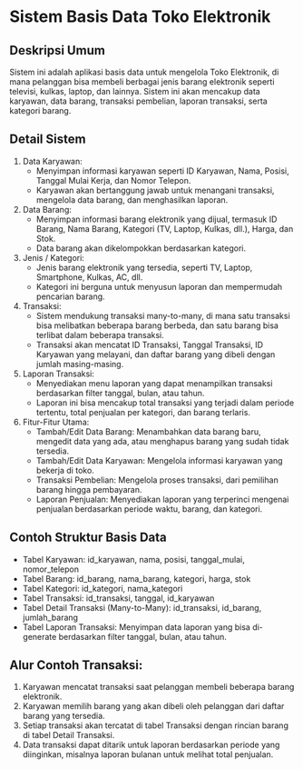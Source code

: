   <h1>Sistem Basis Data Toko Elektronik</h1>

  <h2>Deskripsi Umum</h2>
  <p>Sistem ini adalah aplikasi basis data untuk mengelola Toko Elektronik, di mana pelanggan bisa membeli berbagai jenis barang elektronik seperti televisi, kulkas, laptop, dan lainnya. Sistem ini akan mencakup data karyawan, data barang, transaksi pembelian, laporan transaksi, serta kategori barang.</p>

  <h2>Detail Sistem</h2>
  <ol>
    <li>Data Karyawan:
      <ul>
        <li>Menyimpan informasi karyawan seperti ID Karyawan, Nama, Posisi, Tanggal Mulai Kerja, dan Nomor Telepon.</li>
        <li>Karyawan akan bertanggung jawab untuk menangani transaksi, mengelola data barang, dan menghasilkan laporan.</li>
      </ul>
    </li>
    <li>Data Barang:
      <ul>
        <li>Menyimpan informasi barang elektronik yang dijual, termasuk ID Barang, Nama Barang, Kategori (TV, Laptop, Kulkas, dll.), Harga, dan Stok.</li>
        <li>Data barang akan dikelompokkan berdasarkan kategori.</li>
      </ul>
    </li>
    <li>Jenis / Kategori:
      <ul>
        <li>Jenis barang elektronik yang tersedia, seperti TV, Laptop, Smartphone, Kulkas, AC, dll.</li>
        <li>Kategori ini berguna untuk menyusun laporan dan mempermudah pencarian barang.</li>
      </ul>
    </li>
    <li>Transaksi:
      <ul>
        <li>Sistem mendukung transaksi many-to-many, di mana satu transaksi bisa melibatkan beberapa barang berbeda, dan satu barang bisa terlibat dalam beberapa transaksi.</li>
        <li>Transaksi akan mencatat ID Transaksi, Tanggal Transaksi, ID Karyawan yang melayani, dan daftar barang yang dibeli dengan jumlah masing-masing.</li>
      </ul>
    </li>
    <li>Laporan Transaksi:
      <ul>
        <li>Menyediakan menu laporan yang dapat menampilkan transaksi berdasarkan filter tanggal, bulan, atau tahun.</li>
        <li>Laporan ini bisa mencakup total transaksi yang terjadi dalam periode tertentu, total penjualan per kategori, dan barang terlaris.</li>
      </ul>
    </li>
    <li>Fitur-Fitur Utama:
      <ul>
        <li>Tambah/Edit Data Barang: Menambahkan data barang baru, mengedit data yang ada, atau menghapus barang yang sudah tidak tersedia.</li>
        <li>Tambah/Edit Data Karyawan: Mengelola informasi karyawan yang bekerja di toko.</li>
        <li>Transaksi Pembelian: Mengelola proses transaksi, dari pemilihan barang hingga pembayaran.</li>
        <li>Laporan Penjualan: Menyediakan laporan yang terperinci mengenai penjualan berdasarkan periode waktu, barang, dan kategori.</li>
      </ul>
    </li>
  </ol>

  <h2>Contoh Struktur Basis Data</h2>
  <ul>
    <li>Tabel Karyawan: id_karyawan, nama, posisi, tanggal_mulai, nomor_telepon</li>
    <li>Tabel Barang: id_barang, nama_barang, kategori, harga, stok</li>
    <li>Tabel Kategori: id_kategori, nama_kategori</li>
    <li>Tabel Transaksi: id_transaksi, tanggal, id_karyawan</li>
    <li>Tabel Detail Transaksi (Many-to-Many): id_transaksi, id_barang, jumlah_barang</li>
    <li>Tabel Laporan Transaksi: Menyimpan data laporan yang bisa di-generate berdasarkan filter tanggal, bulan, atau tahun.</li>
  </ul>

  <h2>Alur Contoh Transaksi:</h2>
  <ol>
    <li>Karyawan mencatat transaksi saat pelanggan membeli beberapa barang elektronik.</li>
    <li>Karyawan memilih barang yang akan dibeli oleh pelanggan dari daftar barang yang tersedia.</li>
    <li>Setiap transaksi akan tercatat di tabel Transaksi dengan rincian barang di tabel Detail Transaksi.</li>
    <li>Data transaksi dapat ditarik untuk laporan berdasarkan periode yang diinginkan, misalnya laporan bulanan untuk melihat total penjualan.</li>
  </ol>
